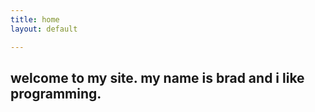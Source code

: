 ```yaml
---
title: home
layout: default

---
```

## welcome to my site. my name is brad and i like programming.
